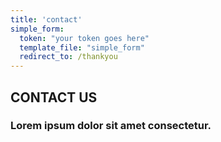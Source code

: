 ```yaml
---
title: 'contact'
simple_form:
  token: "your token goes here" 
  template_file: "simple_form"
  redirect_to: /thankyou         
---
```


## CONTACT US
### Lorem ipsum dolor sit amet consectetur.
